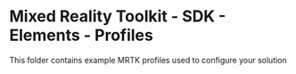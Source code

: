 # Mixed Reality Toolkit - SDK - Elements - Profiles

This folder contains example MRTK profiles used to configure your solution